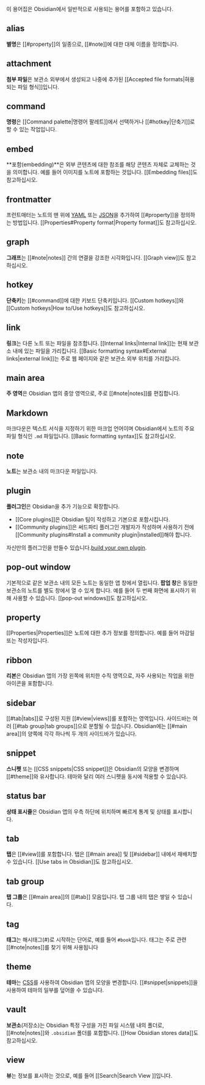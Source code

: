 이 용어집은 Obsidian에서 일반적으로 사용되는 용어를 포함하고 있습니다.

## alias

**별명**은 [[#property]]의 일종으로, [[#note]]에 대한 대체 이름을 정의합니다.

## attachment

**첨부 파일**은 보관소 외부에서 생성되고 나중에 추가된 [[Accepted file formats|혀용되는 파일 형식]]입니다.

## command

**명령**은 [[Command palette|명령어 팔레트]]에서 선택하거나 [[#hotkey|단축기]]로 할 수 있는 작업입니다.

## embed

**포함(embedding)**은 외부 콘텐츠에 대한 참조를 해당 콘텐츠 자체로 교체하는 것을 의미합니다. 예를 들어 이미지를 노트에 포함하는 것입니다. [[Embedding files]]도 참고하십시오.

## frontmatter

프런트매터는 노트의 맨 위에 [YAML](https://yaml.org/) 또는 [JSON](https://www.json.org/)을 추가하여 [[#property]]을 정의하는 방법입니다. [[Properties#Property format|Property format]]도 참고하십시오.

## graph

**그래프**는 [[#note|notes]] 간의 연결을 강조한 시각화입니다. [[Graph view]]도 참고하십시오.

## hotkey

**단축키**는 [[#command]]에 대한 키보드 단축키입니다. [[Custom hotkeys]]와 [[Custom hotkeys|How to/Use hotkeys]]도 참고하십시오.

## link

**링크**는 다른 노트 또는 파일을 참조합니다. [[Internal links|Internal link]]는 현재 보관소 내에 있는 파일을 가리킵니다. [[Basic formatting syntax#External links|external link]]는 주로 웹 페이지와 같은 보관소 외부 위치를 가리킵니다.

## main area

**주 영역**은 Obsidian 앱의 중앙 영역으로, 주로 [[#note|notes]]를 편집합니다.

## Markdown

마크다운은 텍스트 서식을 지정하기 위한 마크업 언어이며 Obsidian에서 노트의 주요 파일 형식인 `.md` 파일입니다. [[Basic formatting syntax]]도 참고하십시오.

## note

**노트**는 보관소 내의 마크다운 파일입니다.

## plugin

**플러그인**은 Obsidian을 추가 기능으로 확장합니다.

- [[Core plugins]]은 Obsidian 팀이 작성하고 기본으로 포함시킵니다.
- [[Community plugins]]은 써드파티 플러그인 개발자가 작성하며 사용하기 전에 [[Community plugins#Install a community plugin|installed]]해야 합니다.

자신만의 플러그인을 만들수 있습니다.[build your own plugin](https://docs.obsidian.md/Plugins/Getting+started/Build+a+plugin).

## pop-out window

기본적으로 같은 보관소 내의 모든 노트는 동일한 앱 창에서 열립니다. **팝업 창**은 동일한 보관소의 노트를 별도 창에서 열 수 있게 합니다. 예를 들어 두 번째 화면에 표시하기 위해 사용할 수 있습니다. [[pop-out windows]]도 참고하십시오.

## property

[[Properties|Properties]]은 노트에 대한 추가 정보를 정의합니다. 예를 들어 마감일 또는 작성자입니다.

## ribbon

**리본**은 Obsidian 앱의 가장 왼쪽에 위치한 수직 영역으로, 자주 사용되는 작업을 위한 아이콘을 포함합니다.

## sidebar

 [[#tab|tabs]]로 구성된 지원 [[#view|views]]를 포함하는 영역입니다. 사이드바는 여러 [[#tab group|tab groups]]으로 분할될 수 있습니다. Obsidian에는 [[#main area]]의 양쪽에 각각 하나씩 두 개의 사이드바가 있습니다.

## snippet

**스니펫** 또는 [[CSS snippets|CSS snippet]]은 Obsidian의 모양을 변경하며 [[#theme]]와 유사합니다. 테마와 달리 여러 스니펫을 동시에 적용할 수 있습니다.

## status bar

**상태 표시줄**은 Obsidian 앱의 우측 하단에 위치하며 빠르게 통계 및 상태를 표시합니다.

## tab

**탭**은 [[#view]]를 포함합니다. 탭은 [[#main area]] 및 [[#sidebar]] 내에서 재배치할 수 있습니다. [[Use tabs in Obsidian]]도 참고하십시오.

## tab group

**탭 그룹**은 [[#main area]]의 [[#tab]] 모음입니다. 탭 그룹 내의 탭은 쌓일 수 있습니다.

## tag

**태그**는 해시태그(#)로 시작하는 단어로, 예를 들어 `#book`입니다. 태그는 주로 관련 [[#note|notes]]를 찾기 위해 사용됩니다

## theme

**테마**는 [CSS](https://developer.mozilla.org/en-US/docs/Web/CSS)를 사용하여 Obsidian 앱의 모양을 변경합니다. [[#snippet|snippets]]을 사용하여 테마의 일부를 덮어쓸 수 있습니다.

## vault

**보관소**(저장소)는 Obsidian 특정 구성을 가진 파일 시스템 내의 폴더로, [[#note|notes]]와 `.obsidian` 폴더를 포함합니다. [[How Obsidian stores data]]도 참고하십시오.

## view

**뷰**는 정보를 표시하는 것으로, 예를 들어 [[Search|Search View ]]입니다.

